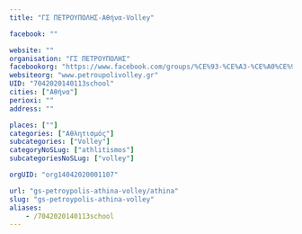 ```yaml
---
title: "ΓΣ ΠΕΤΡΟΥΠΟΛΗΣ-Αθήνα-Volley"

facebook: ""

website: ""
organisation: "ΓΣ ΠΕΤΡΟΥΠΟΛΗΣ"
facebookorg: "https://www.facebook.com/groups/%CE%93-%CE%A3-%CE%A0%CE%95%CE%A4%CE%A1%CE%9F%CE%A5%CE%A0%CE%9F%CE%9B%CE%97%CE%A3-VOLLEYBALL-138690499566662/"
websiteorg: "www.petroupolivolley.gr"
UID: "7042020140113school"
cities: ["Αθήνα"]
perioxi: ""
address: ""

places: [""]
categories: ["Αθλητισμός"]
subcategories: ["Volley"]
categoryNoSLug: ["athlitismos"]
subcategoriesNoSLug: ["volley"]

orgUID: "org14042020001107"

url: "gs-petroypolis-athina-volley/athina"
slug: "gs-petroypolis-athina-volley"
aliases:
    - /7042020140113school
---
```





